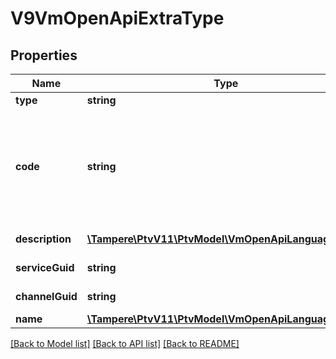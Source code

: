 # V9VmOpenApiExtraType

## Properties
Name | Type | Description | Notes
------------ | ------------- | ------------- | -------------
**type** | **string** | Type of the area (Asti). | [optional] 
**code** | **string** | Code of the extra type.  In Asti case the code can be DocumentReceived, GuidanceToOnlineSelfService, LostAndFound, OnlineSelfServicePoint,  OnsiteGuidance, OnsiteGuidanceByServiceAuthor or RemoteGuidance | [optional] 
**description** | [**\Tampere\PtvV11\PtvModel\VmOpenApiLanguageItem[]**](VmOpenApiLanguageItem.md) | List of localized extra type descriptions. | [optional] 
**serviceGuid** | **string** | Gets or sets the service unique identifier. | [optional] 
**channelGuid** | **string** | Gets or sets the channel unique identifier. | [optional] 
**name** | [**\Tampere\PtvV11\PtvModel\VmOpenApiLanguageItem[]**](VmOpenApiLanguageItem.md) | List of localized entity names. | [optional] 

[[Back to Model list]](../../README.md#documentation-for-models) [[Back to API list]](../../README.md#documentation-for-api-endpoints) [[Back to README]](../../README.md)

